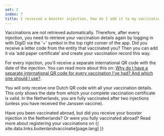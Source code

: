```yaml
---
set: 2
index: 7
title: I received a booster injection, how do I add it to my vaccination certificate?
---
```

Vaccinations are not retrieved automatically. Therefore, after every injection, you need to retrieve your vaccination details again by logging in with DigiD via the '+' symbol in the top right corner of the app. Did you receive a letter code from the entity that vaccinated you? Then you can add it via ‘add paper certificate’ and create your vaccination record this way.

For every injection, you’ll receive a separate international QR code with the date of the injection. You can read more about this on: [Why do I have a separate international QR code for every vaccination I've had? And which one should I use?](/en/faq/3-5-waarom-heb-ik-voor-elke-prik-een-internationale-qr-code/). 

You will only receive one Dutch QR code with all your vaccination details. This only shows the date from which your complete vaccination certificate is valid. In the Netherlands, you are fully vaccinated after two injections (unless you have received the Janssen vaccine).

Have you been vaccinated abroad, but did you receive your booster injection in the Netherlands? Or were you fully vaccinated abroad? Read more about registering your vaccinations on {{ site.data.links.buitenlandvaccinatie[page.lang] }}
 